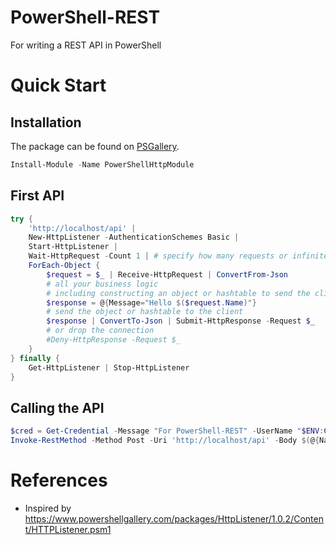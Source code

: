 # PowerShell-REST
For writing a REST API in PowerShell

# Quick Start

## Installation

The package can be found on [PSGallery](https://www.powershellgallery.com/packages/PowerShellHttpModule/).

```powershell
Install-Module -Name PowerShellHttpModule
```

## First API

```powershell
try {
    'http://localhost/api' |
    New-HttpListener -AuthenticationSchemes Basic |
    Start-HttpListener |
    Wait-HttpRequest -Count 1 | # specify how many requests or infinite
    ForEach-Object {
        $request = $_ | Receive-HttpRequest | ConvertFrom-Json
        # all your business logic
        # including constructing an object or hashtable to send the client
        $response = @{Message="Hello $($request.Name)"}
        # send the object or hashtable to the client
        $response | ConvertTo-Json | Submit-HttpResponse -Request $_
        # or drop the connection
        #Deny-HttpResponse -Request $_
    }
} finally {
    Get-HttpListener | Stop-HttpListener
}
```

## Calling the API

```powershell
$cred = Get-Credential -Message "For PowerShell-REST" -UserName "$ENV:COMPUTERNAME\$ENV:USERNAME" -Title "PowerShell-REST"
Invoke-RestMethod -Method Post -Uri 'http://localhost/api' -Body $(@{Name='test'} | ConvertTo-Json) -ContentType 'application/json' -Authentication Basic -Credential $cred -AllowUnencryptedAuthentication
```

# References
- Inspired by https://www.powershellgallery.com/packages/HttpListener/1.0.2/Content/HTTPListener.psm1
